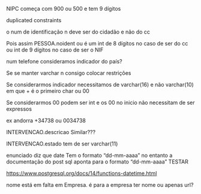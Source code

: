 NIPC começa com 900 ou 500 e tem 9 dígitos

duplicated constraints

o num de identificação n deve ser do cidadão e não do cc

Pois assim PESSOA.noident ou é um int de 8 dígitos no caso de ser do cc ou int de 9 dígitos no caso de ser o NIF

num telefone consideramos indicador do país?

Se se manter varchar n consigo colocar restrições

Se considerarmos indicador necessitamos de varchar(16) e não varchar(10) em que + é o primeiro char ou 00

Se considerarmos 00 podem ser int e os 00 no inicio não necessitam de ser expressos

ex andorra +34738 ou 0034738

INTERVENCAO.descricao Similar???

INTERVENCAO.estado tem de ser varchar(11)

enunciado diz que date Tem o formato “dd-mm-aaaa” no entanto a documentação do post sql aponta para o formato “dd-mm-aaaa” TESTAR

https://www.postgresql.org/docs/14/functions-datetime.html

nome está em falta em Empresa. é para a empresa ter nome ou apenas url?



